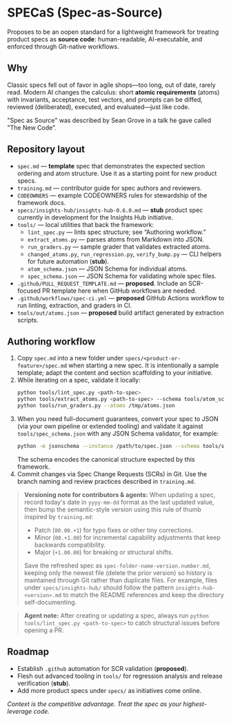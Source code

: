 # SPECaS (Spec-as-Source)

Proposes to be an oopen standard for a lightweight framework for treating product specs as **source code**: human-readable, AI-executable, and enforced through Git-native workflows.

## Why
Classic specs fell out of favor in agile shops—too long, out of date, rarely read. Modern AI changes the calculus: short **atomic requirements** (atoms) with invariants, acceptance, test vectors, and prompts can be diffed, reviewed (deliberated), executed, and evaluated—just like code.

"Spec as Source" was described by Sean Grove in a talk he gave called "The New Code".

## Repository layout
- `spec.md` — **template** spec that demonstrates the expected section ordering and atom structure. Use it as a starting point for new product specs.
- `training.md` — contributor guide for spec authors and reviewers.
- `CODEOWNERS` — example CODEOWNERS rules for stewardship of the framework docs.
- `specs/insights-hub/insights-hub-0.6.0.md` — **stub** product spec currently in development for the Insights Hub initiative.
- `tools/` — local utilities that back the framework:
  - `lint_spec.py` — lints spec structure; see “Authoring workflow.”
  - `extract_atoms.py` — parses atoms from Markdown into JSON.
  - `run_graders.py` — sample grader that validates extracted atoms.
  - `changed_atoms.py`, `run_regression.py`, `verify_bump.py` — CLI helpers for future automation (**stub**).
  - `atom_schema.json` — JSON Schema for individual atoms.
  - `spec_schema.json` — JSON Schema for validating whole spec files.
- `.github/PULL_REQUEST_TEMPLATE.md` — **proposed**. Include an SCR-focused PR template here when GitHub workflows are needed.
- `.github/workflows/spec-ci.yml` — **proposed** GitHub Actions workflow to run linting, extraction, and graders in CI.
- `tools/out/atoms.json` — **proposed** build artifact generated by extraction scripts.

## Authoring workflow
1. Copy `spec.md` into a new folder under `specs/<product-or-feature>/spec.md` when starting a new spec. It is intentionally a sample template; adapt the content and section scaffolding to your initiative.
2. While iterating on a spec, validate it locally:
   ```bash
   python tools/lint_spec.py <path-to-spec>
   python tools/extract_atoms.py <path-to-spec> --schema tools/atom_schema.json --out /tmp/atoms.json
   python tools/run_graders.py --atoms /tmp/atoms.json
   ```
3. When you need full-document guarantees, convert your spec to JSON (via your own pipeline or extended tooling) and validate it against `tools/spec_schema.json` with any JSON Schema validator, for example:
   ```bash
   python -m jsonschema --instance /path/to/spec.json --schema tools/spec_schema.json
   ```
   The schema encodes the canonical structure expected by this framework.
4. Commit changes via Spec Change Requests (SCRs) in Git. Use the branch naming and review practices described in `training.md`.

> **Versioning note for contributors & agents:** When updating a spec, record today's date in `yyyy-mm-dd` format as the last updated value, then bump the semantic-style version using this rule of thumb inspired by `training.md`:
> - Patch (`00.00.+1`) for typo fixes or other tiny corrections.
> - Minor (`00.+1.00`) for incremental capability adjustments that keep backwards compatibility.
> - Major (`+1.00.00`) for breaking or structural shifts.
>
> Save the refreshed spec as `spec-folder-name-version.number.md`, keeping only the newest file (delete the prior version) so history is maintained through Git rather than duplicate files. For example, files under `specs/insights-hub/` should follow the pattern `insights-hub-<version>.md` to match the README references and keep the directory self-documenting.

> **Agent note:** After creating or updating a spec, always run `python tools/lint_spec.py <path-to-spec>` to catch structural issues before opening a PR.

## Roadmap
- Establish `.github` automation for SCR validation (**proposed**).
- Flesh out advanced tooling in `tools/` for regression analysis and release verification (**stub**).
- Add more product specs under `specs/` as initiatives come online.

*Context is the competitive advantage. Treat the spec as your highest-leverage code.*
